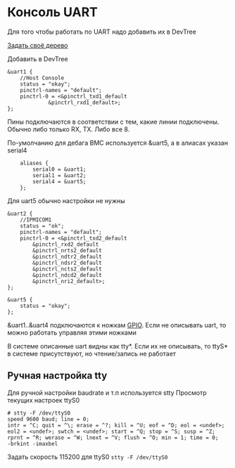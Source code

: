# Консоль UART
Для того чтобы работать по UART надо добавить их в DevTree

[Задать своё дерево](dev_tree.md)

Добавить в DevTree

```
&uart1 {
	//Host Console
	status = "okay";
	pinctrl-names = "default";
	pinctrl-0 = <&pinctrl_txd1_default
		     &pinctrl_rxd1_default>;
};

```
Пины подключаются в соответствии с тем, какие линии подключены. Обычно либо только RX, TX. Либо все 8.

По-умолчанию для дебага BMC используется &uart5, а в алиасах указан serial4

```
	aliases {
		serial0 = &uart1;
		serial1 = &uart2; 
		serial4 = &uart5;
	};

```

Для uart5 обычно настройки не нужны

```
&uart2 {
	//IPMICOM1
	status = "ok";
	pinctrl-names = "default";
	pinctrl-0 = <&pinctrl_txd2_default
		&pinctrl_rxd2_default
		&pinctrl_nrts2_default
		&pinctrl_ndtr2_default
		&pinctrl_ndsr2_default
		&pinctrl_ncts2_default
		&pinctrl_ndcd2_default
		&pinctrl_nri2_default>;
};

&uart5 {
	status = "okay";
};
```

&uart1..&uart4 подключаются к ножкам [GPIO](gpio). Если не описывать uart, то можно работать управляя этими ножками

В системе описанные uart видны как tty*. Если их не описывать, то ttyS* в системе присутствуют, но чтение/запись не работает

##  Ручная настройка tty
Для ручной настройки baudrate и т.п используется stty
Просмотр текущих настроек ttyS0
```
# stty -F /dev/ttyS0 
speed 9600 baud; line = 0;
intr = ^C; quit = ^\; erase = ^?; kill = ^U; eof = ^D; eol = <undef>; eol2 = <undef>; swtch = <undef>; start = ^Q; stop = ^S; susp = ^Z; rprnt = ^R; werase = ^W; lnext = ^V; flush = ^O; min = 1; time = 0;
-brkint -imaxbel
```
Задать скорость 115200 для ttyS0 `stty -F /dev/ttyS0`